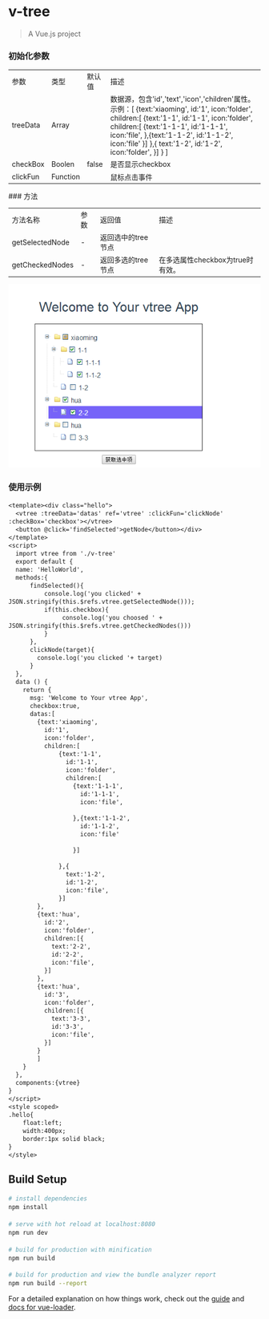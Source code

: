 # v-tree

> A Vue.js project


### 初始化参数
<table>
  <tr>
    <td>参数</td>
    <td>类型</td>
     <td>默认值</td>
    <td>描述</td>
  </tr> 
    <tr>
    <td>treeData</td>
    <td>Array</td>
     <td></td>
    <td>数据源，包含'id','text','icon','children'属性。<br/>示例：[
        {text:'xiaoming',
          id:'1',
          icon:'folder',
          children:[
              {text:'1-1',
                id:'1-1',
                icon:'folder',
                children:[
                  {text:'1-1-1',
                    id:'1-1-1',
                    icon:'file',
                  },{text:'1-1-2',
                    id:'1-1-2',
                    icon:'file'
                  }]
              },{
                text:'1-2',
                id:'1-2',
                icon:'folder',
              }]
        }
        ]</td>
  </tr>
   <tr>
    <td>checkBox</td>
    <td>Boolen</td>
     <td>false</td>
    <td>是否显示checkbox</td>
  </tr>
   <tr>
    <td>clickFun</td>
    <td>Function</td>
     <td></td>
    <td>鼠标点击事件</td>
  </tr>
 </table>
 ### 方法
 <table>
    <tr>
       <td>方法名称</td>
      <td>参数</td>
      <td>返回值</td>
      <td>描述</td>
    </tr>
   <tr>
       <td>getSelectedNode</td>
      <td>-</td>
      <td>返回选中的tree节点</td>
      <td></td>
    </tr>
    <tr>
       <td>getCheckedNodes</td>
      <td>-</td>
      <td>返回多选的tree节点</td>
      <td>在多选属性checkbox为true时有效。</td>
    </tr>
  </table>

![Image text]( /vtree.png )
### 使用示例
```
<template><div class="hello">
  <vtree :treeData='datas' ref='vtree' :clickFun='clickNode' :checkBox='checkbox'></vtree>
  <button @click='findSelected'>getNode</button></div>
</template>
<script>
  import vtree from './v-tree'
  export default {
  name: 'HelloWorld',
  methods:{
      findSelected(){
          console.log('you clicked' + JSON.stringify(this.$refs.vtree.getSelectedNode()));
          if(this.checkbox){
               console.log('you choosed ' + JSON.stringify(this.$refs.vtree.getCheckedNodes()))
          }
      },
      clickNode(target){
        console.log('you clicked '+ target)
      }
  },
  data () {
    return {
      msg: 'Welcome to Your vtree App',
      checkbox:true,
      datas:[
        {text:'xiaoming',
          id:'1',
          icon:'folder',
          children:[
              {text:'1-1',
                id:'1-1',
                icon:'folder',
                children:[
                  {text:'1-1-1',
                    id:'1-1-1',
                    icon:'file',

                  },{text:'1-1-2',
                    id:'1-1-2',
                    icon:'file'

                  }]
              
              },{
                text:'1-2',
                id:'1-2',
                icon:'file',
              }]
        },
        {text:'hua',
          id:'2',
          icon:'folder',
          children:[{
            text:'2-2',
            id:'2-2',
            icon:'file',
          }]
        },
        {text:'hua',
          id:'3',
          icon:'folder',
          children:[{
            text:'3-3',
            id:'3-3',
            icon:'file',
          }]
        }
        ]
    }
  },
  components:{vtree}
}
</script>
<style scoped>
.hello{
    float:left;
    width:400px;
    border:1px solid black;
}
</style>
```
## Build Setup

``` bash
# install dependencies
npm install

# serve with hot reload at localhost:8080
npm run dev

# build for production with minification
npm run build

# build for production and view the bundle analyzer report
npm run build --report
```

For a detailed explanation on how things work, check out the [guide](http://vuejs-templates.github.io/webpack/) and [docs for vue-loader](http://vuejs.github.io/vue-loader).
